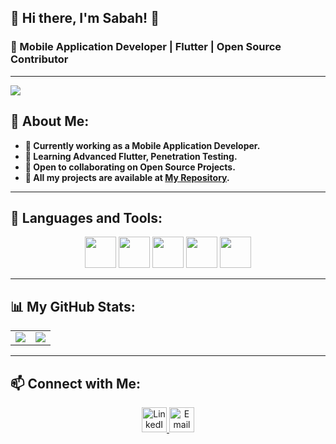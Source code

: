 ## 🌟 Hi there, I'm Sabah! 👋

### 🚀 Mobile Application Developer | Flutter | Open Source Contributor


---
![]([https://i.imgur.com/abc123.png](https://drive.google.com/file/d/19Ugv8Z6JUF1RUUPcroENZo_yCHyOPxG6/view?usp=sharing))





## 🤖 About Me:

- **💼 Currently working as a Mobile Application Developer.**
- **🎯 Learning Advanced Flutter, Penetration Testing.**
- **👥 Open to collaborating on Open Source Projects.**
- **📂 All my projects are available at [My Repository](https://github.com/SABAHMOHAMEDD?tab=repositories).**

---

## 🚀 Languages and Tools:
<p align="center"> 
  <img src="https://cdn.jsdelivr.net/gh/devicons/devicon/icons/flutter/flutter-original.svg" height="50"/> 
  <img src="https://cdn.jsdelivr.net/gh/devicons/devicon/icons/dart/dart-original.svg" height="50"/>  
  <img src="https://cdn.jsdelivr.net/gh/devicons/devicon/icons/firebase/firebase-plain.svg" height="50"/> 
  <img src="https://cdn.jsdelivr.net/gh/devicons/devicon/icons/github/github-original.svg" height="50"/> 
  <img src="https://cdn.jsdelivr.net/gh/devicons/devicon/icons/figma/figma-original.svg" height="50"/> 
</p>

---

## 📊 My GitHub Stats:
<table> 
  <tr> 
    <td> <img src="https://github-readme-stats.vercel.app/api?username=SABAHMOHAMEDD&show_icons=true&theme=radical" /> </td> 
    <td> <img src="https://github-readme-stats.vercel.app/api/top-langs/?username=SABAHMOHAMEDD&layout=compact&theme=radical" /> </td> 
  </tr> 
</table>

---

## 📫 Connect with Me:
<p align="center"> 
  <a href="https://www.linkedin.com/in/sabah-mohamed-39320721a/" target="_blank"> 
    <img src="https://img.shields.io/badge/LinkedIn-%230077B5.svg?&style=for-the-badge&logo=linkedin&logoColor=white" alt="LinkedIn" height="40"/> 
  </a> 
  <a href="mailto:sabahmohamed3312@gmail.com"> 
    <img src="https://img.shields.io/badge/Email-D14836?style=for-the-badge&logo=gmail&logoColor=white" alt="Email" height="40"/> 
  </a> 
</p>


